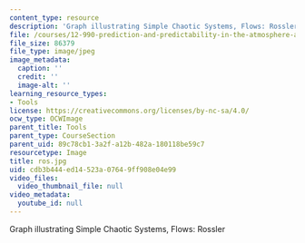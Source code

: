 ```yaml
---
content_type: resource
description: 'Graph illustrating Simple Chaotic Systems, Flows: Rossler'
file: /courses/12-990-prediction-and-predictability-in-the-atmosphere-and-oceans-spring-2003/cdb3b444ed14523a07649ff908e04e99_ros.jpg
file_size: 86379
file_type: image/jpeg
image_metadata:
  caption: ''
  credit: ''
  image-alt: ''
learning_resource_types:
- Tools
license: https://creativecommons.org/licenses/by-nc-sa/4.0/
ocw_type: OCWImage
parent_title: Tools
parent_type: CourseSection
parent_uid: 89c78cb1-3a2f-a12b-482a-180118be59c7
resourcetype: Image
title: ros.jpg
uid: cdb3b444-ed14-523a-0764-9ff908e04e99
video_files:
  video_thumbnail_file: null
video_metadata:
  youtube_id: null
---
```

Graph illustrating Simple Chaotic Systems, Flows: Rossler